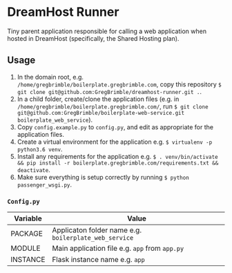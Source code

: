 # DreamHost Runner
Tiny parent application responsible for calling a web application when hosted in DreamHost (specifically, the Shared Hosting plan).     

## Usage
1. In the domain root, e.g. `/home/gregbrimble/boilerplate.gregbrimble.com`, copy this repository `$ git clone git@github.com:GregBrimble/dreamhost-runner.git .`.
2. In a child folder, create/clone the application files (e.g. in `/home/gregbrimble/boilerplate.gregbrimble.com/`, run `$ git clone git@github.com:GregBrimble/boilerplate-web-service.git boilerplate_web_service`).
3. Copy `config.example.py` to `config.py`, and edit as appropriate for the application files.
4. Create a virtual environment for the application e.g. `$ virtualenv -p python3.6 venv`.
5. Install any requirements for the application e.g. `$ . venv/bin/activate && pip install -r boilerplate.gregbrimble.com/requirements.txt && deactivate`.
6. Make sure everything is setup correctly by running `$ python passenger_wsgi.py`.

### `Config.py`
| Variable | Value                                                 |
| -------- | ----------------------------------------------------- |
| PACKAGE  | Applicaton folder name e.g. `boilerplate_web_service` |
| MODULE   | Main application file e.g. `app` from `app.py`        |
| INSTANCE | Flask instance name e.g. `app`                        |
